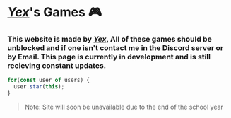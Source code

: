 # ***[Yex](https://github.com/yexex)***'s Games :video_game:
### This website is made by ***[Yex](https://github.com/yexex)***, All of these games should be unblocked and if one isn't contact me in the Discord server or by Email. This page is currently in development and is still recieving constant updates.

```js
for(const user of users) {
  user.star(this);
}
```

> Note: Site will soon be unavailable due to the end of the school year
